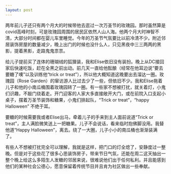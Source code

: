 ```yaml
---
layout: post
---
```


两年前儿子还只有两个月大的时候带他去逛过一次万圣节的玫瑰园。那时虽然算是covid高峰时刻，可是玫瑰园周围的居民区依然人山人海。他两个月大时神智不清，大部分时间都在婴儿车里睡觉。今年的万圣节气氛要比以前冷清不少。附近邻居装饰房屋的数量减少，晚上出门的时候也没什么人，只见黑夜中三三两两的黑影，提着黑影，走路鬼鬼祟祟。

给儿子提前买了连体的珊瑚绒的狐狸装，我和Elise依旧没有装扮。晚上从DC接回家后快速吃饭，赶在全黑之前出动。前几天一直给他酝酿（经常在他耳边说“要去要糖了噢”以及训练他“trick or treat”），所以他大概知道这晚要出去溜达一圈。玫瑰园（Rose Garden）的窜访游人比过去少了一些，但依旧不少。我和Elise拖着儿子和他的小南瓜桶围着玫瑰园转了一圈。有一些家不想被打扰，就关着灯，小鬼们识趣，不敲门绕着走。开门迎客的人家大多直接敞开大门，或在前院入口支起小桌子，摆着万圣节装饰和糖果，小鬼们排起队，“Trick or treat”，“happy Halloween” 不绝于耳。

要糖的时候需要我或者Elise出马，牵着儿子的手来到主人面前说道“Trick or treat”，主人满脸微笑送上一把糖果。儿子不会说话，看来临时抱佛脚没用。我替他道“Happy Halloween”，离去。绕了一大圈，儿子小小的南瓜桶也渐渐装满了。

有些人不想被打扰完全可以理解，我就是这样，把门口的灯全熄了，安静度过一整晚。但是对于这些花了很多心思装饰房子，带来节日气氛，还能在周二这天抽出一整个晚上给这么多陌生人发糖的邻居来说，很难说他们出于任何私利。并且能感到他们的某种社会公德心，愿意保留着传统节目并且肯为社区做出一些奉献。
